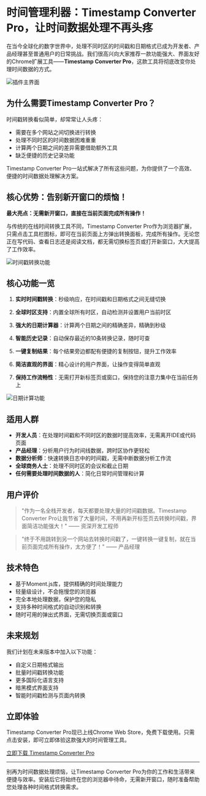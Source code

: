 # 时间管理利器：Timestamp Converter Pro，让时间数据处理不再头疼

在当今全球化的数字世界中，处理不同时区的时间戳和日期格式已成为开发者、产品经理甚至普通用户的日常挑战。我们很高兴向大家推荐一款功能强大、界面友好的Chrome扩展工具——**Timestamp Converter Pro**，这款工具将彻底改变你处理时间数据的方式。

![插件主界面](https://p0-xtjj-private.juejin.cn/tos-cn-i-73owjymdk6/d8d88fa501444713916f3189f56f8cd5~tplv-73owjymdk6-jj-mark-v1:0:0:0:0:5o6Y6YeR5oqA5pyv56S-5Yy6IEAgSVTlvKDlt6XnmoTlrabkuaDnrJTorrA=:q75.awebp?policy=eyJ2bSI6MywidWlkIjoiMjYyMDYxMjY5MTU2NSJ9&rk3s=e9ecf3d6&x-orig-authkey=f32326d3454f2ac7e96d3d06cdbb035152127018&x-orig-expires=1746897784&x-orig-sign=KWeeO6VRoG6yreGFyvWz2Rpx0LI%3D)

## 为什么需要Timestamp Converter Pro？

时间戳转换看似简单，却常常让人头疼：
- 需要在多个网站之间切换进行转换
- 处理不同时区的时间数据困难重重
- 计算两个日期之间的差异需要借助额外工具
- 缺乏便捷的历史记录功能

Timestamp Converter Pro一站式解决了所有这些问题，为你提供了一个高效、便捷的时间数据处理解决方案。

## 核心优势：告别新开窗口的烦恼！

**最大亮点：无需新开窗口，直接在当前页面完成所有操作！**

与传统的在线时间转换工具不同，Timestamp Converter Pro作为浏览器扩展，只需点击工具栏图标，即可在当前页面上方弹出转换面板，完成所有操作。无论您正在写代码、查看日志还是阅读文档，都无需切换标签页或打开新窗口，大大提高了工作效率。

![时间戳转换功能](https://p0-xtjj-private.juejin.cn/tos-cn-i-73owjymdk6/52639e2181f44d67b374be665cd3e050~tplv-73owjymdk6-jj-mark-v1:0:0:0:0:5o6Y6YeR5oqA5pyv56S-5Yy6IEAgSVTlvKDlt6XnmoTlrabkuaDnrJTorrA=:q75.awebp?policy=eyJ2bSI6MywidWlkIjoiMjYyMDYxMjY5MTU2NSJ9&rk3s=e9ecf3d6&x-orig-authkey=f32326d3454f2ac7e96d3d06cdbb035152127018&x-orig-expires=1746897837&x-orig-sign=mMLlZNqzM1X2iGkdZq0%2Bx7fFawU%3D)

## 核心功能一览

1. **实时时间戳转换**：秒级响应，在时间戳和日期格式之间无缝切换

2. **全球时区支持**：内置全球所有时区，自动检测并设置用户当前时区

3. **强大的日期计算器**：计算两个日期之间的精确差异，精确到秒级

4. **智能历史记录**：自动保存最近的10条转换记录，随时可查

5. **一键复制结果**：每个结果旁边都配有便捷的复制按钮，提升工作效率

6. **简洁直观的界面**：精心设计的用户界面，让操作变得简单直观

7. **保持工作流畅性**：无需打开新标签页或窗口，保持您的注意力集中在当前任务上

![日期计算功能](https://p0-xtjj-private.juejin.cn/tos-cn-i-73owjymdk6/4388e27e8df841cfb96ddaf5bcac06d6~tplv-73owjymdk6-jj-mark-v1:0:0:0:0:5o6Y6YeR5oqA5pyv56S-5Yy6IEAgSVTlvKDlt6XnmoTlrabkuaDnrJTorrA=:q75.awebp?policy=eyJ2bSI6MywidWlkIjoiMjYyMDYxMjY5MTU2NSJ9&rk3s=e9ecf3d6&x-orig-authkey=f32326d3454f2ac7e96d3d06cdbb035152127018&x-orig-expires=1746897860&x-orig-sign=AfuQI%2BMGoBfF%2BAQ2OVML%2BLw3bYc%3D)

## 适用人群

- **开发人员**：在处理时间戳和不同时区的数据时提高效率，无需离开IDE或代码页面
- **产品经理**：分析用户行为时间线数据，跨时区协作更轻松
- **数据分析师**：快速转换日志中的时间戳，无需中断数据分析工作流
- **全球商务人士**：处理不同时区的会议和截止日期
- **任何需要处理时间数据的人**：简化日常时间管理和计算

## 用户评价

> "作为一名全栈开发者，每天都要处理大量的时间戳数据。Timestamp Converter Pro让我节省了大量时间，不用再新开标签页去转换时间戳，界面简洁功能强大！" —— 资深开发工程师

> "终于不用跳转到另一个网站去转换时间戳了，一键转换一键复制，就在当前页面完成所有操作，太方便了！" —— 产品经理

## 技术特色

- 基于Moment.js库，提供精确的时间处理能力
- 轻量级设计，不会拖慢您的浏览器
- 完全本地处理数据，保护您的隐私
- 支持多种时间格式的自动识别和转换
- 随时可用的弹出式界面，无需切换页面或窗口

## 未来规划

我们计划在未来版本中加入以下功能：
- 自定义日期格式输出
- 批量时间戳转换功能
- 更多国际化语言支持
- 暗黑模式界面支持
- 智能时间戳检测与页面内转换

## 立即体验

Timestamp Converter Pro现已上线Chrome Web Store，免费下载使用。只需点击安装，即可立即体验这款强大的时间管理工具。

[立即下载 Timestamp Converter Pro](https://chromewebstore.google.com/detail/timestamp-converter-pro/baaigmiidodjbohkadaohfaekodbbhmo?utm_source=item-share-cb)

-----

别再为时间数据处理烦恼，让Timestamp Converter Pro为你的工作和生活带来便捷与效率。安装后它将始终在您的浏览器中待命，无需新开窗口，随时准备帮助您处理各种时间格式转换需求。 